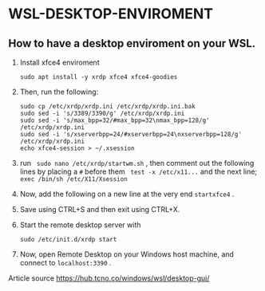 # WSL-DESKTOP-ENVIROMENT

## How to have a desktop enviroment on your WSL.

<ol>
<li>
Install xfce4 enviroment

```
sudo apt install -y xrdp xfce4 xfce4-goodies
```
</li>


<li>
Then, run the following:

```
sudo cp /etc/xrdp/xrdp.ini /etc/xrdp/xrdp.ini.bak
sudo sed -i 's/3389/3390/g' /etc/xrdp/xrdp.ini
sudo sed -i 's/max_bpp=32/#max_bpp=32\nmax_bpp=128/g' /etc/xrdp/xrdp.ini
sudo sed -i 's/xserverbpp=24/#xserverbpp=24\nxserverbpp=128/g' /etc/xrdp/xrdp.ini
echo xfce4-session > ~/.xsession
```
</li>

<li>

run ``` 
sudo nano /etc/xrdp/startwm.sh
``` , then comment out the following lines by placing a ``` # ``` before them ``` test -x /etc/x11...``` and the next line; ``` exec /bin/sh /etc/X11/Xsession ```
</li>

<li>

Now, add the following on a new line at the very end  ``` startxfce4 ```  .

</li>

<li>
Save using CTRL+S and then exit using CTRL+X.
</li>

<li>

Start the remote desktop server with
```
sudo /etc/init.d/xrdp start
```
</li>

<li>

Now, open Remote Desktop on your Windows host machine, and connect to  ``` localhost:3390 ```  .

</li>

</ol>


Article source https://hub.tcno.co/windows/wsl/desktop-gui/


